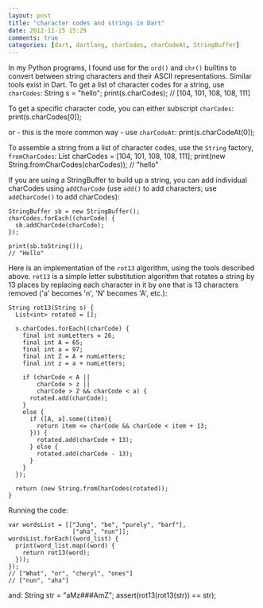 ```yaml
---
layout: post
title: "character codes and strings in Dart"
date: 2012-11-15 15:29
comments: true
categories: [dart, dartlang, charCodes, charCodeAt, StringBuffer]
---
```


In my Python programs, I found use for the `ord()` and `chr()` builtins to convert between string characters and their
ASCII representations. Similar tools exist in Dart. To get a list of character codes for a string, use `charCodes`:
    String s = "hello";
    print(s.charCodes);
    // [104, 101, 108, 108, 111]
  
To get a specific character code, you can either subscript `charCodes`:
    print(s.charCodes[0]); 
  
or - this is the more common way - use `charCodeAt`:
    print(s.charCodeAt(0));
  
To assemble a string from a list of character codes, use the `String` factory, `fromCharCodes`:
    List<int> charCodes = [104, 101, 108, 108, 111];
    print(new String.fromCharCodes(charCodes));
    // "hello"

  
If you are using a StringBuffer to build up a string, you can add individual charCodes using `addCharCode`
(use `add()` to add characters; use `addCharCode()` to add charCodes):

    StringBuffer sb = new StringBuffer();
    charCodes.forEach((charCode) {
      sb.addCharCode(charCode);
    });
  
    print(sb.toString());
    // "Hello" 


Here is an implementation of the `rot13` algorithm, using the tools described above. `rot13` 
is a simple letter substitution algorithm that rotates a string by 13 places by replacing each
character in it by one that is 13 characters removed ('a' becomes 'n', 'N' becomes 'A', etc.):


    String rot13(String s) {
      List<int> rotated = [];
    
      s.charCodes.forEach((charCode) {
        final int numLetters = 26;
        final int A = 65;
        final int a = 97;
        final int Z = A + numLetters;
        final int z = a + numLetters;
        
        if (charCode < A ||
            charCode > z ||
            charCode > Z && charCode < a) {
          rotated.add(charCode);
        }
        else {
          if ([A, a].some((item){
            return item <= charCode && charCode < item + 13;
          })) {
            rotated.add(charCode + 13);
          } else {
            rotated.add(charCode - 13);
          }   
        }
      });
    
      return (new String.fromCharCodes(rotated));
    }

Running the code:
 
    var wordsList = [["Jung", "be", "purely", "barf"],
                      ["aha", "nun"]];
    wordsList.forEach((word_list) {
      print(word_list.map((word) {
        return rot13(word);
      }));
    });
    // ["What", "or", "cheryl", "ones"]
    // ["nun", "aha"] 

and:
    String str = "aMz###AmZ";
    assert(rot13(rot13(str)) == str);
